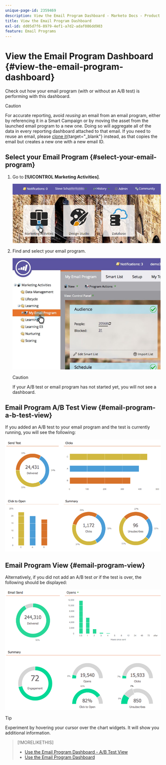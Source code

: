 ```yaml
---
unique-page-id: 2359469
description: View the Email Program Dashboard - Marketo Docs - Product Documentation
title: View the Email Program Dashboard
exl-id: dd05d7f6-8979-4ef1-a7d2-adaf086dd903
feature: Email Programs
---
```

# View the Email Program Dashboard {#view-the-email-program-dashboard}

Check out how your email program (with or without an A/B test) is performing with this dashboard.

>[!CAUTION]
>
>For accurate reporting, avoid _reusing_ an email from an email program, either by referencing it in a Smart Campaign or by moving the asset from the launched email program to a new one. Doing so will aggregate all of the data in every reporting dashboard attached to that email. If you need to reuse an email, please [clone it](/help/marketo/product-docs/core-marketo-concepts/programs/working-with-programs/clone-an-asset-in-a-program.md){target="_blank"} instead, as that copies the email but creates a new one with a new email ID.

## Select your Email Program {#select-your-email-program}

1. Go to **[!UICONTROL Marketing Activities]**.

   ![](assets/login-marketing-activities.png)

1. Find and select your email program.

   ![](assets/selectemailprogram.jpg)

   >[!CAUTION]
   >
   >If your A/B test or email program has not started yet, you will not see a dashboard.

## Email Program A/B Test View {#email-program-a-b-test-view}

   If you added an A/B test to your email program and the test is currently running, you will see the following:

   ![](assets/image2014-9-12-14-3a2-3a25.png)

## Email Program View {#email-program-view}

   Alternatively, if you did not add an A/B test _or_ if the test is over, the following should be displayed:

   ![](assets/image2014-9-12-14-3a3-3a3.png)

   >[!TIP]
   >
   >Experiment by hovering your cursor over the chart widgets. It will show you additional information.

>[!MORELIKETHIS]
>
>* [Use the Email Program Dashboard - A/B Test View](/help/marketo/product-docs/email-marketing/email-programs/email-program-actions/email-test-a-b-test/use-the-email-program-dashboard-a-b-test-view.md)
>* [Use the Email Program Dashboard](/help/marketo/product-docs/email-marketing/email-programs/email-program-data/use-the-email-program-dashboard.md)
